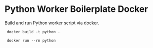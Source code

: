 # Python Worker Boilerplate Docker

Build and run Python worker script via docker.

```
 docker build -t python .

 docker run --rm python
```
